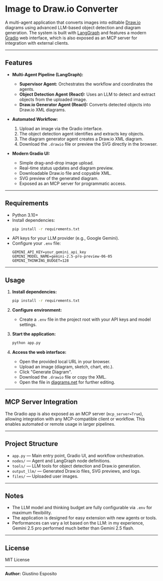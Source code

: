# Image to Draw.io Converter

A multi-agent application that converts images into editable [Draw.io](https://app.diagrams.net/) diagrams using advanced LLM-based object detection and diagram generation. The system is built with [LangGraph](https://github.com/langchain-ai/langgraph) and features a modern [Gradio](https://gradio.app/) web interface, which is also exposed as an MCP server for integration with external clients.

---

## Features

- **Multi-Agent Pipeline (LangGraph):**
  - **Supervisor Agent:** Orchestrates the workflow and coordinates the agents.
  - **Object Detection Agent (React):** Uses an LLM to detect and extract objects from the uploaded image.
  - **Draw.io Generator Agent (React):** Converts detected objects into Draw.io XML diagrams.

- **Automated Workflow:**
  1. Upload an image via the Gradio interface.
  2. The object detection agent identifies and extracts key objects.
  3. The diagram generator agent creates a Draw.io XML diagram.
  4. Download the `.drawio` file or preview the SVG directly in the browser.

- **Modern Gradio UI:**
  - Simple drag-and-drop image upload.
  - Real-time status updates and diagram preview.
  - Downloadable Draw.io file and copyable XML.
  - SVG preview of the generated diagram.
  - Exposed as an MCP server for programmatic access.

---

## Requirements

- Python 3.10+
- Install dependencies:
  ```sh
  pip install -r requirements.txt
  ```
- API keys for your LLM provider (e.g., Google Gemini).
- Configure your `.env` file:
  ```
  GEMINI_API_KEY=your_gemini_api_key
  GEMINI_MODEL_NAME=gemini-2.5-pro-preview-06-05
  GEMINI_THINKING_BUDGET=128
  ```

---

## Usage

1. **Install dependencies:**
   ```sh
   pip install -r requirements.txt
   ```

2. **Configure environment:**
   - Create a `.env` file in the project root with your API keys and model settings.

3. **Start the application:**
   ```sh
   python app.py
   ```

4. **Access the web interface:**
   - Open the provided local URL in your browser.
   - Upload an image (diagram, sketch, chart, etc.).
   - Click "Generate Diagram".
   - Download the `.drawio` file or copy the XML.
   - Open the file in [diagrams.net](https://app.diagrams.net/) for further editing.

---

## MCP Server Integration

The Gradio app is also exposed as an MCP server (`mcp_server=True`), allowing integration with any MCP-compatible client or workflow. This enables automated or remote usage in larger pipelines.

---

## Project Structure

- `app.py` — Main entry point, Gradio UI, and workflow orchestration.
- `nodes/` — Agent and LangGraph node definitions.
- `tools/` — LLM tools for object detection and Draw.io generation.
- `output_llm/` — Generated Draw.io files, SVG previews, and logs.
- `files/` — Uploaded user images.

---

## Notes

- The LLM model and thinking budget are fully configurable via `.env` for maximum flexibility.
- The application is designed for easy extension with new agents or tools.
- Performances can vary a lot based on the LLM: in my experience, Gemini 2.5 pro performed much better than Gemini 2.5 flash.

---

## License

MIT License

---

**Author:** Giustino Esposito